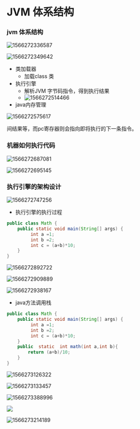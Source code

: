

#                      JVM 体系结构

### jvm 体系结构

![1566272336587](images/1566272336587.png)

![1566272349642](images/1566272349642.png)

- 类加载器
  - 加载class 类
- 执行引擎
  - 解析JVM 字节码指令，得到执行结果
  - ![1566272514466](images/1566272514466.png)
- java内存管理

![1566272575617](images/1566272575617.png)

间结果等，而pc寄存器则会指向即将执行的下一条指令。

### 机器如何执行代码

![1566272687081](images/1566272687081.png)

![1566272695145](images/1566272695145.png)

### 执行引擎的架构设计

![1566272747256](images/1566272747256.png)

- 执行引擎的执行过程

```java
public class Math {
    public static void main(String[] args) {
         int a =1;
         int b =2;
         int c = (a+b)*10;
    }
}
```

![1566272892722](images/1566272892722.png)

![1566272909889](images/1566272909889.png)

![1566272938167](images/1566272938167.png)

- java方法调用栈

```java
public class Math {
    public static void main(String[] args) {
         int a =1;
         int b =2;
         int c = (a+b)*10;
    }
    public  static  int math(int a,int b){
        return (a+b)/10;
    }
}
```

![1566273126322](images/1566273126322.png)

![1566273133457](images/1566273133457.png)

![1566273388996](images/1566273388996.png)

![](images/1566273168711.png)

![1566273214189](images/1566273214189.png)